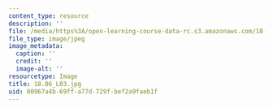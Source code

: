 ```yaml
---
content_type: resource
description: ''
file: /media/https%3A/open-learning-course-data-rc.s3.amazonaws.com/18-06-linear-algebra-spring-2010/00967a4b69ffa77d729fbef2a9faeb1f_18.06_L03.jpg
file_type: image/jpeg
image_metadata:
  caption: ''
  credit: ''
  image-alt: ''
resourcetype: Image
title: 18.06_L03.jpg
uid: 00967a4b-69ff-a77d-729f-bef2a9faeb1f
---
```

